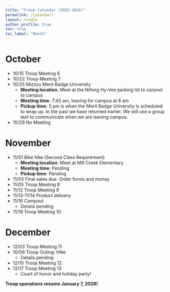 ```yaml
---
title: "Troop Calendar (2025-2026)"
permalink: /calendar/
layout: single
author_profile: true
toc: true
toc_label: "Month"
---
```



# October

* 10/15 Troop Meeting 6 
* 10/22 Troop Meeting 7
* 10/25 Mizzou Merit Badge University
    * **Meeting location**: Meet at the Nifong Hy-Vee parking lot to carpool to campus
    * **Meeting time**: 7:45 am, leaving for campus at 8 am
    * **Pickup time**: 5 pm is when the Merit Badge University is scheduled to wrap up. In the past we have returned earlier. We will use a group text to communicate when we are leaving campus. 
* 10/29 No Meeting


# November

* 11/01 Bike hike (Second Class Requirement)
    * **Meeting location**: Meet at Mill Creek Elementary
    * **Meeting time**: Pending
    * **Pickup time**: Pending
* 11/03 Final sales due. Order forms and money
* 11/05 Troop Meeting 8 
* 11/12 Troop Meeting 9 
* 11/13-11/14 Product delivery
* 11/16 Campout 
    * Details pending
* 11/19 Troop Meeting 10 

# December

* 12/03 Troop Meeting 11
* 10/06 Troop Outing: Hike 
    * Details pending
* 12/10 Troop Meeting 12
* 12/17 Troop Meeting 13
    * Court of honor and holiday party!

**Troop operations resume January 7, 2026!**

<!--
# January

# February

# March

# April

# May

# June
-->
